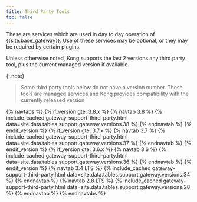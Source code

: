 ```yaml
---
title: Third Party Tools
toc: false
---
```


These are services which are used in day to day operation of {{site.base_gateway}}. Use of these services may be optional, or they may be required by certain plugins.

Unless otherwise noted, Kong supports the last 2 versions any third party tool, plus the current managed version if available.

{:.note}
> Some third party tools below do not have a version number. These tools are managed services and Kong provides compatibility with the currently released version

{% navtabs %}
  {% if_version gte: 3.8.x %}
  {% navtab 3.8 %}
    {% include_cached gateway-support-third-party.html data=site.data.tables.support.gateway.versions.38 %}
  {% endnavtab %}
  {% endif_version %}
  {% if_version gte: 3.7.x %}
  {% navtab 3.7 %}
    {% include_cached gateway-support-third-party.html data=site.data.tables.support.gateway.versions.37 %}
  {% endnavtab %}
  {% endif_version %}
  {% if_version gte: 3.6.x %}
  {% navtab 3.6 %}
    {% include_cached gateway-support-third-party.html data=site.data.tables.support.gateway.versions.36 %}
  {% endnavtab %}
  {% endif_version %}
  {% navtab 3.4 LTS %}
    {% include_cached gateway-support-third-party.html data=site.data.tables.support.gateway.versions.34 %}
  {% endnavtab %}
  {% navtab 2.8 LTS %}
    {% include_cached gateway-support-third-party.html data=site.data.tables.support.gateway.versions.28 %}
  {% endnavtab %}
{% endnavtabs %}
